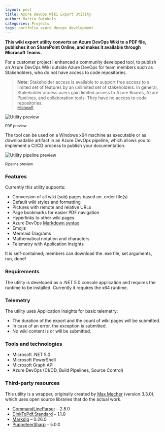 ```yaml
---
layout: post
title: Azure DevOps Wiki Export Utility
author: Martin Swinkels
categories: Projects
tags: portfolio azure devops development
---
```


**This wiki export utility converts an Azure DevOps Wiki to a PDF file, publishes it on SharePoint Online, and makes it available through Microsoft Teams.**

For a customer project I enhanced a community developed tool, to publish an Azure DevOps Wiki outside Azure DevOps for team members such as Stakeholders, who do not have access to code repositories.

> **Note**: Stakeholder access is available to support free access to a limited set of features by an unlimited set of stakeholders. In general, Stakeholder access users gain limited access to Azure Boards, Azure Pipelines, and collaboration tools. They have no access to code repositories.  
> <small>[Microsoft](https://docs.microsoft.com/en-us/azure/devops/organizations/security/stakeholder-access?view=azure-devops)</small>

<img alt="Utility preview" src="https://msc365.eu/assets/img/posts-wiki-export-utility-preview.png"/>

<small>PDF preview</small>

The tool can be used on a Windows x64 machine as executable or as downloadable artifact in an Azure DevOps pipeline, which allows you to implement a CI/CD process to publish your documentation.

<img alt="Utility pipeline preview" src="https://msc365.eu/assets/img/posts-wiki-export-utility-pipeline.png"/>

<small>Pipeline preview</small>

### Features

Currently this utility supports:

- Conversion of all wiki (sub) pages based on .order file(s)
- Default wiki styles and formatting
- Pictures with remote and relative URLs
- Page bookmarks for easier PDF navigation
- Hyperlinks to other wiki pages
- Azure DevOps [Markdown syntax](https://docs.microsoft.com/en-us/azure/devops/project/wiki/markdown-guidance?view=azure-devops)
- Emojis
- Mermaid Diagrams
- Mathematical notation and characters
- Telemetry with Application Insights

It is self-contained; members can download the .exe file, set arguments, run, done!

### Requirements

The utility is developed as a .NET 5.0 console application and requires the runtime to be installed. Currently it requires the x64 runtime.

### Telemetry

The utility uses Application Insights for basic telemetry:

- The duration of the export and the count of wiki pages will be submitted.
- In case of an error, the exception is submitted.
- No wiki content is or will be submitted.

### Tools and technologies

- Microsoft .NET 5.0
- Microsoft PowerShell
- Microsoft Graph API
- Azure DevOps (CI/CD, Build Pipelines, Source Control)

### Third-party resources

This utility is a wrapper, originally created by [Max Mecher](https://github.com/MaxMelcher) (version 3.3.0), which uses open source libraries that do the actual work.

- [CommandLineParser](https://github.com/commandlineparser/commandline) – 2.8.0
- [DinkToPdf.Standard](https://github.com/konzen/DinkToPdf) – 1.1.0
- [Markdig](https://github.com/lunet-io/markdig/) – 0.26.0
- [PuppeteerSharp](https://github.com/hardkoded/puppeteer-sharp) – 5.0.0
